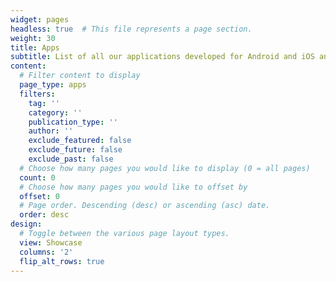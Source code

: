 ```yaml
---
widget: pages
headless: true  # This file represents a page section.
weight: 30
title: Apps
subtitle: List of all our applications developed for Android and iOS and provided in the related stores.
content:
  # Filter content to display
  page_type: apps
  filters:
    tag: ''
    category: ''
    publication_type: ''
    author: ''
    exclude_featured: false
    exclude_future: false
    exclude_past: false
  # Choose how many pages you would like to display (0 = all pages)
  count: 0
  # Choose how many pages you would like to offset by
  offset: 0
  # Page order. Descending (desc) or ascending (asc) date.
  order: desc
design:
  # Toggle between the various page layout types.
  view: Showcase
  columns: '2'
  flip_alt_rows: true
---
```

